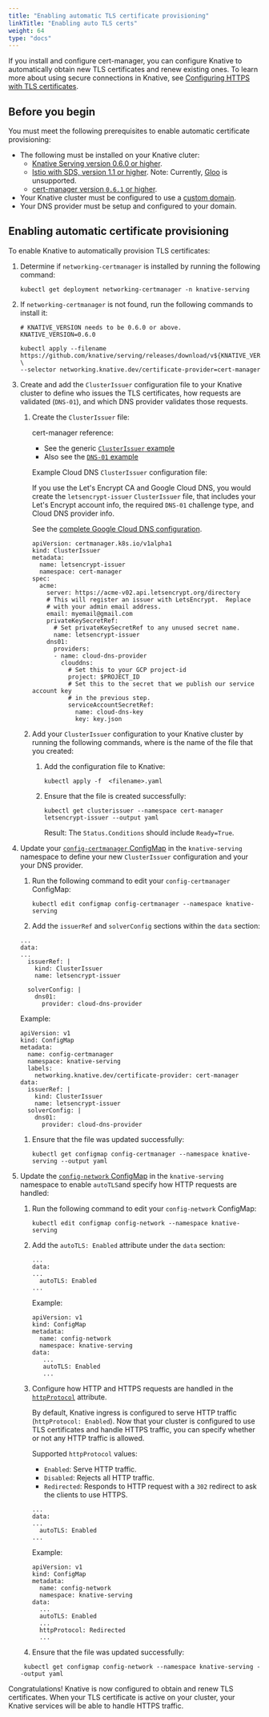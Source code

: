 ```yaml
---
title: "Enabling automatic TLS certificate provisioning"
linkTitle: "Enabling auto TLS certs"
weight: 64
type: "docs"
---
```


If you install and configure cert-manager, you can configure Knative to
automatically obtain new TLS certificates and renew existing ones.
To learn more about using secure connections in Knative, see
[Configuring HTTPS with TLS certificates](./using-a-tls-cert.md).

## Before you begin

You must meet the following prerequisites to enable automatic certificate
provisioning:

- The following must be installed on your Knative cluter:
  - [Knative Serving version 0.6.0 or higher](../install/).
  - [Istio with SDS, version 1.1 or higher](../install/installing-istio.md#installing-istio-with-SDS-to-secure-the-ingress-gateway).
    Note: Currently, [Gloo](https://github.com/solo-io/gloo) is unsupported.
  - [cert-manager version `0.6.1` or higher](./installing-cert-manager.md).
- Your Knative cluster must be configured to use a
  [custom domain](./using-a-custom-domain.md).
- Your DNS provider must be setup and configured to your domain.


## Enabling automatic certificate provisioning

To enable Knative to automatically provision TLS certificates:

1. Determine if `networking-certmanager` is installed by running the following
   command:
   ```shell
   kubectl get deployment networking-certmanager -n knative-serving
   ```
   
1. If `networking-certmanager` is not found, run the following commands to 
   install it:

   ```shell
   # KNATIVE_VERSION needs to be 0.6.0 or above.
   KNATIVE_VERSION=0.6.0

   kubectl apply --filename https://github.com/knative/serving/releases/download/v${KNATIVE_VERSION}/serving.yaml \
   --selector networking.knative.dev/certificate-provider=cert-manager
    ```

1. Create and add the `ClusterIssuer` configuration file to your Knative cluster
   to define who issues the TLS certificates, how requests are validated (`DNS-01`), 
   and which DNS provider validates those requests.

   1. Create the `ClusterIssuer` file:
   
      cert-manager reference:

       - See the generic
      [`ClusterIssuer` example](https://docs.cert-manager.io/en/latest/tasks/issuers/setup-acme.html#creating-a-basic-acme-issuer)
       - Also see the [`DNS-01` example](https://docs.cert-manager.io/en/latest/tasks/acme/configuring-dns01/index.html)
      
      Example Cloud DNS `ClusterIssuer` configuration file:

      If you use the Let's Encrypt CA and Google Cloud DNS, you would create the
     `letsencrypt-issuer` `ClusterIssuer` file, that includes your Let's Encrypt 
      account info, the required `DNS-01` challenge type, and Cloud DNS provider 
      info.

      See the 
      [complete Google Cloud DNS configuration](./using-cert-manager-on-gcp.md).

      ```shell
      apiVersion: certmanager.k8s.io/v1alpha1
      kind: ClusterIssuer
      metadata:
        name: letsencrypt-issuer
        namespace: cert-manager
      spec:
        acme:
          server: https://acme-v02.api.letsencrypt.org/directory
          # This will register an issuer with LetsEncrypt.  Replace
          # with your admin email address.
          email: myemail@gmail.com
          privateKeySecretRef:
            # Set privateKeySecretRef to any unused secret name.
            name: letsencrypt-issuer
          dns01:
            providers:
            - name: cloud-dns-provider
              clouddns:
                # Set this to your GCP project-id
                project: $PROJECT_ID
                # Set this to the secret that we publish our service account key
                # in the previous step.
                serviceAccountSecretRef:
                  name: cloud-dns-key
                  key: key.json
      ```

   1. Add your `ClusterIssuer` configuration to your Knative cluster by 
      running the following commands, where <filename> is the name of the file
      that you created:

      1. Add the configuration file to Knative:

         ```shell
         kubectl apply -f  <filename>.yaml
         ```

      1. Ensure that the file is created successfully:

         ```shell
         kubectl get clusterissuer --namespace cert-manager letsencrypt-issuer --output yaml
         ```
          
         Result: The `Status.Conditions` should include `Ready=True`.
          
1. Update your 
   [`config-certmanager` ConfigMap](https://github.com/knative/serving/blob/master/config/config-certmanager.yaml) 
   in the `knative-serving` namespace to define your new `ClusterIssuer` 
   configuration and your your DNS provider.

   1. Run the following command to edit your `config-certmanager` ConfigMap:

      ```shell
      kubectl edit configmap config-certmanager --namespace knative-serving
      ```

   1. Add the `issuerRef` and `solverConfig` sections within the `data` section:
   
    ```shell
    ...
    data:
    ...
      issuerRef: |
        kind: ClusterIssuer
        name: letsencrypt-issuer

      solverConfig: |
        dns01:
          provider: cloud-dns-provider
    ```

    Example:

    ```shell
    apiVersion: v1
    kind: ConfigMap
    metadata:
      name: config-certmanager
      namespace: knative-serving
      labels:
        networking.knative.dev/certificate-provider: cert-manager
    data:
      issuerRef: |
        kind: ClusterIssuer
        name: letsencrypt-issuer
      solverConfig: |
        dns01:
          provider: cloud-dns-provider
    ```

    1. Ensure that the file was updated successfully:

          ```shell
          kubectl get configmap config-certmanager --namespace knative-serving --output yaml
          ```

1. Update the 
   [`config-network` ConfigMap](https://github.com/knative/serving/blob/master/config/config-network.yaml)
   in the `knative-serving` namespace to enable `autoTLS`and specify how HTTP
   requests are handled:

   1. Run the following command to edit your `config-network` ConfigMap:

      ```shell
      kubectl edit configmap config-network --namespace knative-serving
      ```

   1. Add the `autoTLS: Enabled` attribute under the `data` section:
     
      ```shell
      ...
      data:
      ...
        autoTLS: Enabled
      ...
      ```

      Example:

      ```shell
      apiVersion: v1
      kind: ConfigMap
      metadata:
        name: config-network
        namespace: knative-serving
      data:
         ...
         autoTLS: Enabled
         ...
      ```

   1. Configure how HTTP and HTTPS requests are handled in the 
      [`httpProtocol`](https://github.com/knative/serving/blob/master/config/config-network.yaml#L110)
      attribute.

      By default, Knative ingress is configured to serve HTTP traffic
      (`httpProtocol: Enabled`). Now that your cluster is configured to use 
      TLS certificates and handle HTTPS traffic, you can specify whether or not
      any HTTP traffic is allowed.
      
      Supported `httpProtocol` values:

       - `Enabled`: Serve HTTP traffic.
       - `Disabled`: Rejects all HTTP traffic.
       - `Redirected`: Responds to HTTP request with a `302` redirect to ask 
         the clients to use HTTPS.
         
       
       ```shell
       ...
       data:
       ...
         autoTLS: Enabled
       ...
       ```

       Example:

       ```shell
       apiVersion: v1
       kind: ConfigMap
       metadata:
         name: config-network
         namespace: knative-serving
       data:
         ...
         autoTLS: Enabled
         ...
         httpProtocol: Redirected
         ...
       ```

   1. Ensure that the file was updated successfully:

     ```shell
      kubectl get configmap config-network --namespace knative-serving --output yaml
      ```

Congratulations! Knative is now configured to obtain and renew TLS 
certificates. When your TLS certificate is active on your cluster, your 
Knative services will be able to handle HTTPS traffic.
